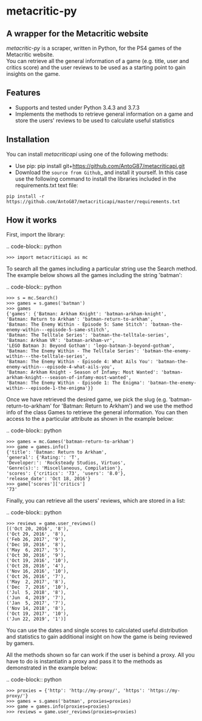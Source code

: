 metacritic-py
==============

A wrapper for the Metacritic website
---------------------------------------

*metacritic-py* is a scraper, written in Python, for the PS4 games of the Metacritic website.  
You can retrieve all the general information of a game (e.g. title, user and critics score) and the user reviews to be used as a starting point to gain insights on the game.

Features
--------

- Supports and tested under Python 3.4.3 and 3.7.3
- Implements the methods to retrieve general information on a game and store the users' reviews to be used to calculate useful statistics

Installation
------------

You can install *metacriticapi* using one of the following methods:

- Use pip: pip install git+https://github.com/AntoG87/metacriticapi.git
- Download the `source from Github`_ and install it yourself. In this case use the following command to install the libraries included in the requirements.txt text file:
```
pip install -r https://github.com/AntoG87/metacriticapi/master/requirements.txt
```
 
How it works
------------
First, import the library:

.. code-block:: python

    >>> import metacriticapi as mc

To search all the games including a particular string use the Search method. The example below shows all the games including the string 'batman':

.. code-block:: python

    >>> s = mc.Search()
    >>> games = s.games('batman')
    >>> games
    {'games': {'Batman: Arkham Knight': 'batman-arkham-knight',
    'Batman: Return to Arkham': 'batman-return-to-arkham',
    'Batman: The Enemy Within - Episode 5: Same Stitch': 'batman-the-enemy-within---episode-5-same-stitch',
    'Batman: The Telltale Series': 'batman-the-telltale-series',
    'Batman: Arkham VR': 'batman-arkham-vr',
    'LEGO Batman 3: Beyond Gotham': 'lego-batman-3-beyond-gotham',
    'Batman: The Enemy Within - The Telltale Series': 'batman-the-enemy-within---the-telltale-series',
    'Batman: The Enemy Within - Episode 4: What Ails You': 'batman-the-enemy-within---episode-4-what-ails-you',
    'Batman: Arkham Knight - Season of Infamy: Most Wanted': 'batman-arkham-knight---season-of-infamy-most-wanted',
    'Batman: The Enemy Within - Episode 1: The Enigma': 'batman-the-enemy-within---episode-1-the-enigma'}}
   
Once we have retrieved the desired game, we pick the slug (e.g. 'batman-return-to-arkham' for 'Batman: Return to Arkham') and we use the method info of the class Games to retrieve the general information.
You can then access to the a particular attribute as shown in the example below:

.. code-block:: python

    >>> games = mc.Games('batman-return-to-arkham')
    >>> game = games.info()
    {'title': 'Batman: Return to Arkham',
    'general': {'Rating:': 'T',
    'Developer:': 'Rocksteady Studios, Virtuos',
    'Genre(s):': 'Miscellaneous, Compilation'},
    'scores': {'critics': '73', 'users': '8.0'},
    'release_date': 'Oct 18, 2016'}
    >>> game['scores']['critics']
    '73'
    
Finally, you can retrieve all the users' reviews, which are stored in a list:

.. code-block:: python

    >>> reviews = game.user_reviews()
    [('Oct 20, 2016', '8'),
    ('Oct 29, 2016', '8'),
    ('Feb 26, 2017', '9'),
    ('Dec 10, 2016', '8'),
    ('May  6, 2017', '5'),
    ('Oct 30, 2016', '9'),
    ('Oct 19, 2016', '10'),
    ('Oct 28, 2016', '4'),
    ('Nov 16, 2016', '10'),
    ('Oct 26, 2016', '7'),
    ('May  2, 2017', '8'),
    ('Dec  7, 2016', '10'),
    ('Jul  5, 2018', '8'),
    ('Jun  4, 2019', '7'),
    ('Jan  5, 2017', '7'),
    ('Nov 14, 2018', '8'),
    ('Oct 19, 2017', '10'),
    ('Jun 22, 2019', '1')]

You can use the dates and single scores to calculated useful distribution and statistics to gain additional insight on how the game is being reviewed by gamers. 

All the methods shown so far can work if the user is behind a proxy. All you have to do is instantiatin a proxy and pass it to the methods as demonstrated in the example below:

.. code-block:: python
    
    >>> proxies = {'http': 'http://my-proxy/', 'https': 'https://my-proxy/'}
    >>> games = s.games('batman', proxies=proxies)
    >>> game = games.info(proxies=proxies)
    >>> reviews = game.user_reviews(proxies=proxies)
